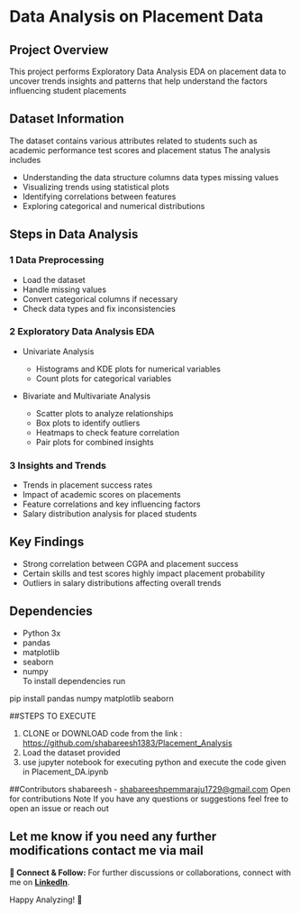 # Data Analysis on Placement Data  

## Project Overview  
This project performs Exploratory Data Analysis EDA on placement data to uncover trends insights and patterns that help understand the factors influencing student placements  

## Dataset Information  
The dataset contains various attributes related to students such as academic performance test scores and placement status The analysis includes  
- Understanding the data structure columns data types missing values  
- Visualizing trends using statistical plots  
- Identifying correlations between features  
- Exploring categorical and numerical distributions  

## Steps in Data Analysis  

### 1 Data Preprocessing  
- Load the dataset  
- Handle missing values  
- Convert categorical columns if necessary  
- Check data types and fix inconsistencies  

### 2 Exploratory Data Analysis EDA  
- Univariate Analysis  
  - Histograms and KDE plots for numerical variables  
  - Count plots for categorical variables  

- Bivariate and Multivariate Analysis  
  - Scatter plots to analyze relationships  
  - Box plots to identify outliers  
  - Heatmaps to check feature correlation  
  - Pair plots for combined insights  

### 3 Insights and Trends  
- Trends in placement success rates  
- Impact of academic scores on placements  
- Feature correlations and key influencing factors  
- Salary distribution analysis for placed students  

## Key Findings  
- Strong correlation between CGPA and placement success  
- Certain skills and test scores highly impact placement probability  
- Outliers in salary distributions affecting overall trends  

## Dependencies  
- Python 3x  
- pandas  
- matplotlib  
- seaborn  
- numpy  
To install dependencies run  

pip install pandas numpy matplotlib seaborn

##STEPS TO EXECUTE

1. CLONE or DOWNLOAD code from the link : https://github.com/shabareesh1383/Placement_Analysis
2. Load the dataset provided
3. use jupyter notebook for executing python and execute the code given in Placement_DA.ipynb

 
##Contributors
shabareesh - shabareeshpemmaraju1729@gmail.com
Open for contributions
Note If you have any questions or suggestions feel free to open an issue or reach out


Let me know if you need any further modifications contact me via mail 
---
**🔗 Connect & Follow:**
For further discussions or collaborations, connect with me on **[LinkedIn](https://www.linkedin.com/in/shabareesh-pemmaraju-349434230/)**.

Happy Analyzing! 🚀
